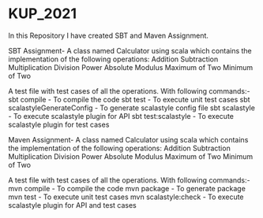 # KUP_2021
In this Repository 
I have created SBT and Maven Assignment.

SBT Assignment-
A class named Calculator using scala which contains the implementation of the following operations:
Addition
Subtraction
Multiplication
Division
Power
Absolute
Modulus
Maximum of Two
Minimum of Two

A test file with test cases of all the operations.
With following commands:-
sbt compile - To compile the code
sbt test - To execute unit test cases
sbt scalastyleGenerateConfig - To generate scalastyle config file
sbt scalastyle - To execute scalastyle plugin for API
sbt test:scalastyle - To execute scalastyle plugin for test cases

Maven Assignment-
A class named Calculator using scala which contains the implementation of the following operations:
Addition
Subtraction
Multiplication
Division
Power
Absolute
Modulus
Maximum of Two
Minimum of Two

A test file with test cases of all the operations.
With following commands:-
mvn compile - To compile the code
mvn package - To generate package
mvn test - To execute unit test cases
mvn scalastyle:check - To execute scalastyle plugin for API and test cases

